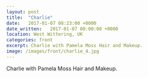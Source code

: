 ```yaml
---
layout: post
title:  "Charlie"
date:   2017-01-07 08:23:00 +0000
date_written:   2017-01-07 08:00:00 +0000
location: West Wittering, UK
categories: front
excerpt: Charlie with Pamela Moss Hair and Makeup.
image: /images/front/charlie_4.jpg
---
```

Charlie with Pamela Moss Hair and Makeup.
